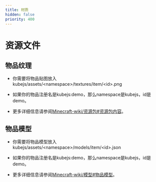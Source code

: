 ```yaml
---
title: 材质
hidden: false
priority: 400
---
```

# 资源文件

## 物品纹理

- 你需要将物品贴图放入kubejs/assets/\<namespace\>/textures/item/\<id\>.png

- 如果你的物品注册名是kubejs:demo，那么namespace是kubejs，id是demo。

- 更多详细信息请参阅[Minecraft-wiki/资源包#资源包内容](https://zh.minecraft.wiki/w/%E8%B5%84%E6%BA%90%E5%8C%85#%E8%B5%84%E6%BA%90%E5%8C%85%E5%86%85%E5%AE%B9)。

## 物品模型

- 你需要将物品模型放入kubejs/assets/\<namespace\>/models/item/\<id\>.json

- 如果你的物品注册名是kubejs:demo，那么namespace是kubejs，id是demo。

- 更多详细信息请参阅[Minecraft-wiki/模型#物品模型](https://zh.minecraft.wiki/w/%E6%A8%A1%E5%9E%8B?variant=zh-cn#%E7%89%A9%E5%93%81%E6%A8%A1%E5%9E%8B)。
